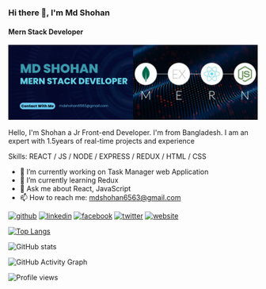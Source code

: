 ### Hi there 👋, I'm Md Shohan
#### Mern Stack Developer
![Mern Stack Developer](https://github.com/MdShohan81/MdShohan81/blob/main/Blue%20Geometric%20Technology%20LinkedIn%20Banner.png)

Hello, I'm Shohan a Jr Front-end Developer. I'm from Bangladesh. I am an expert with 1.5years of real-time projects and experience

Skills: REACT / JS / NODE / EXPRESS / REDUX / HTML / CSS

- 🔭 I’m currently working on Task Manager web Application 
- 🌱 I’m currently learning Redux 
- 💬 Ask me about React, JavaScript 
- 📫 How to reach me: mdshohan6563@gmail.com 


[<img src='https://cdn.jsdelivr.net/npm/simple-icons@3.0.1/icons/github.svg' alt='github' height='40'>](https://github.com/MdShohan81)  [<img src='https://cdn.jsdelivr.net/npm/simple-icons@3.0.1/icons/linkedin.svg' alt='linkedin' height='40'>](https://www.linkedin.com/in/md-shohan-a76322242/)  [<img src='https://cdn.jsdelivr.net/npm/simple-icons@3.0.1/icons/facebook.svg' alt='facebook' height='40'>](https://www.facebook.com/81shohan)  [<img src='https://cdn.jsdelivr.net/npm/simple-icons@3.0.1/icons/twitter.svg' alt='twitter' height='40'>](https://twitter.com/mdshohan3141)  [<img src='https://cdn.jsdelivr.net/npm/simple-icons@3.0.1/icons/icloud.svg' alt='website' height='40'>](https://shohan-portfolio.netlify.app/)  

[![Top Langs](https://github-readme-stats.vercel.app/api/top-langs/?username=MdShohan81)](https://github.com/anuraghazra/github-readme-stats)

![GitHub stats](https://github-readme-stats.vercel.app/api?username=MdShohan81&show_icons=true)  

![GitHub Activity Graph](https://activity-graph.herokuapp.com/graph?username=MdShohan81)  

![Profile views](https://gpvc.arturio.dev/MdShohan81)  
